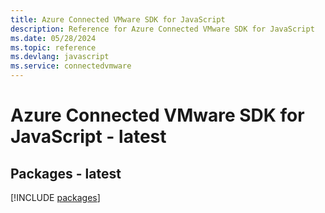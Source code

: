 ```yaml
---
title: Azure Connected VMware SDK for JavaScript
description: Reference for Azure Connected VMware SDK for JavaScript
ms.date: 05/28/2024
ms.topic: reference
ms.devlang: javascript
ms.service: connectedvmware
---
```

# Azure Connected VMware SDK for JavaScript - latest
## Packages - latest
[!INCLUDE [packages](connected-vmware-index.md)]
